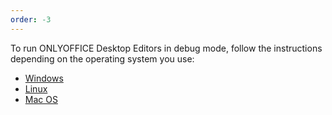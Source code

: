 ```yaml
---
order: -3
---
```


To run ONLYOFFICE Desktop Editors in debug mode, follow the instructions depending on the operating system you use:

- [Windows](Running%20in%20debug%20mode%20on%20Windows/index.md)
- [Linux](Running%20in%20debug%20mode%20on%20Linux/index.md)
- [Mac OS](Running%20in%20debug%20mode%20on%20Mac%20OS/index.md)
